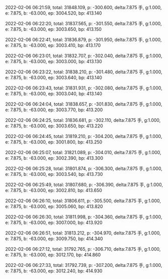 2022-02-06 06:21:59, total: 31848.109, p: -300.600, delta:7.875 手, g:1.000, e: 7.875, b: -63.000, ep: 3004.520, bp: 413.140

2022-02-06 06:22:20, total: 31837.565, p: -301.550, delta:7.875 手, g:1.000, e: 7.875, b: -63.000, ep: 3003.650, bp: 413.150

2022-02-06 06:22:41, total: 31836.879, p: -301.950, delta:7.875 手, g:1.000, e: 7.875, b: -63.000, ep: 3003.410, bp: 413.170

2022-02-06 06:23:01, total: 31832.707, p: -302.040, delta:7.875 手, g:1.000, e: 7.875, b: -63.000, ep: 3003.000, bp: 413.130

2022-02-06 06:23:22, total: 31838.210, p: -301.480, delta:7.875 手, g:1.000, e: 7.875, b: -63.000, ep: 3003.640, bp: 413.140

2022-02-06 06:23:43, total: 31831.931, p: -302.080, delta:7.875 手, g:1.000, e: 7.875, b: -63.000, ep: 3003.040, bp: 413.140

2022-02-06 06:24:04, total: 31838.657, p: -301.830, delta:7.875 手, g:1.000, e: 7.875, b: -63.000, ep: 3003.770, bp: 413.200

2022-02-06 06:24:25, total: 31836.681, p: -302.110, delta:7.875 手, g:1.000, e: 7.875, b: -63.000, ep: 3003.650, bp: 413.220

2022-02-06 06:24:45, total: 31819.210, p: -304.200, delta:7.875 手, g:1.000, e: 7.875, b: -63.000, ep: 3001.800, bp: 413.250

2022-02-06 06:25:07, total: 31821.089, p: -304.010, delta:7.875 手, g:1.000, e: 7.875, b: -63.000, ep: 3002.390, bp: 413.300

2022-02-06 06:25:28, total: 31801.874, p: -306.300, delta:7.875 手, g:1.000, e: 7.875, b: -63.000, ep: 3003.540, bp: 413.730

2022-02-06 06:25:49, total: 31807.680, p: -306.390, delta:7.875 手, g:1.000, e: 7.875, b: -63.000, ep: 3002.810, bp: 413.650

2022-02-06 06:26:10, total: 31806.611, p: -305.500, delta:7.875 手, g:1.000, e: 7.875, b: -63.000, ep: 3005.060, bp: 413.820

2022-02-06 06:26:30, total: 31811.998, p: -304.360, delta:7.875 手, g:1.000, e: 7.875, b: -63.000, ep: 3007.000, bp: 413.920

2022-02-06 06:26:51, total: 31813.212, p: -304.970, delta:7.875 手, g:1.000, e: 7.875, b: -63.000, ep: 3009.750, bp: 414.340

2022-02-06 06:27:12, total: 31792.765, p: -306.710, delta:7.875 手, g:1.000, e: 7.875, b: -63.000, ep: 3012.170, bp: 414.860

2022-02-06 06:27:33, total: 31792.739, p: -307.200, delta:7.875 手, g:1.000, e: 7.875, b: -63.000, ep: 3012.240, bp: 414.930